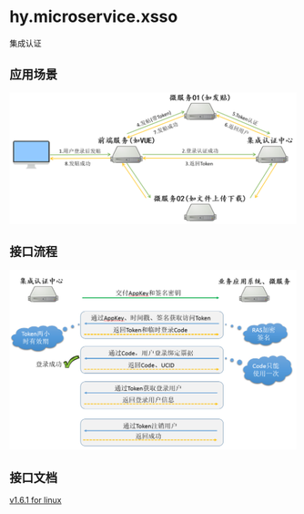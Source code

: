 # hy.microservice.xsso
集成认证


应用场景
------
  
![image](hy.microservice.xsso/doc/01.应用场景.png)





接口流程
------
  
![image](hy.microservice.xsso/doc/02.接口流程.png)





接口文档
------
  
[v1.6.1 for linux](hy.microservice.xsso/doc/HY.接口说明-集成认证.docx)